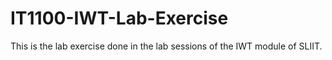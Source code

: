 # IT1100-IWT-Lab-Exercise
This is the lab exercise done in the lab sessions of the IWT module of SLIIT.
